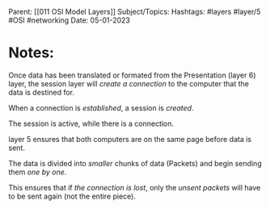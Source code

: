 
Parent: [[011 OSI Model Layers]]
Subject/Topics: 
Hashtags: #layers #layer/5 #OSI #networking 
Date: 05-01-2023

# Notes:

Once data has been translated or formated from the Presentation (layer 6) layer, the session layer will *create a connection* to the computer that the data is destined for.

When a connection is *established*, a session is 
*created*. 

The session is active, while there is a connection. 

layer 5 ensures that both computers are on the same page before data is sent. 

The data is divided into *smaller* chunks of data (Packets) and begin sending them *one by one*. 

This ensures that if *the connection is lost*, only the *unsent packets* will have to be sent again (not the entire piece).

